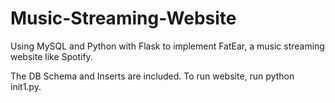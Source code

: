 # Music-Streaming-Website

Using MySQL and Python with Flask to implement FatEar, a music streaming website like Spotify.

The DB Schema and Inserts are included. To run website, run python init1.py.
